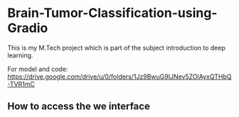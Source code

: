 # Brain-Tumor-Classification-using-Gradio
This is my M.Tech project which is part of the subject introduction to deep learning. 

For model and code: https://drive.google.com/drive/u/0/folders/1Jz9BwuG9IJNev5ZOlAyxQTHbQ-TVR1mC

## How to access the we interface

